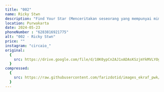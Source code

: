 ```yaml
---
title: "002"
name: Ricky Stwn
description: "Find Your Star (Menceritakan seseorang yang mempunyai mimpi dan harapan sebanyak miliyaran bintang, seketika mimpi dan harapan orang tersebut tidak bisa digapai seperti milyaran bintang yang menghiasi langit di malam hari.)"
location: Purwakarta
date: 2024-05-23
phoneNumber : "6283816921775"
alt: "002 - Ricky Stwn"
price: ""
instagram: "circaio_"
original:
  {
    src: https://drive.google.com/file/d/10K0ypCn2AJ1xADAsKSzjmYkMVLYOgb1l/view?usp=sharing,
  }
compressed:
  {
    src: https://raw.githubusercontent.com/farizdotid/images_ekraf_pwk/main/purwarupa/compressed/002_ricky.jpg,
  }
---
```

